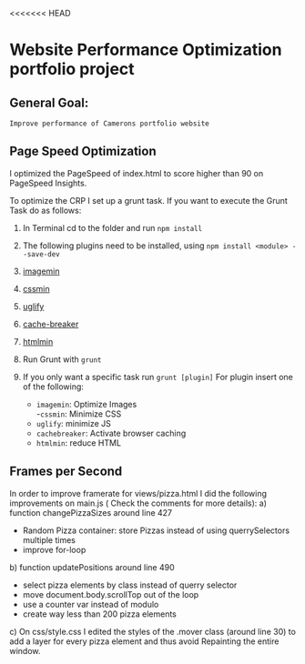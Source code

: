 <<<<<<< HEAD
# Website Performance Optimization portfolio project
## General Goal:
	Improve performance of Camerons portfolio website

## Page Speed Optimization
I optimized the PageSpeed of index.html to score higher than 90 on PageSpeed Insights.

To optimize the CRP I set up a grunt task. If you want to execute the Grunt Task do as follows:
1. In Terminal cd to the folder and run `npm install`
2. The following plugins need to be installed,
using `npm install <module> --save-dev`
1. [imagemin](https://www.npmjs.com/package/grunt-contrib-imagemin)
2. [cssmin](https://www.npmjs.com/package/grunt-contrib-cssmin)
3. [uglify](https://www.npmjs.com/package/grunt-contrib-uglify)
4. [cache-breaker](https://www.npmjs.com/package/grunt-cache-breaker)
5. [htmlmin](https://www.npmjs.com/package/grunt-contrib-htmlmin)

3. Run Grunt with `grunt`
4. If you only want a specific task run `grunt [plugin]`
	For plugin insert one of the following:
	- `imagemin`: Optimize Images		
	-`cssmin`: Minimize CSS
	- `uglify`: minimize JS
	- `cachebreaker`: Activate browser caching
	- `htmlmin`: reduce HTML

## Frames per Second

In order to improve framerate for views/pizza.html I did the following improvements on main.js ( Check the comments for more details):
a) function changePizzaSizes around line 427
-  Random Pizza container: store Pizzas instead of using querrySelectors multiple times
-  improve for-loop

b) function updatePositions around line 490
- select pizza elements by class instead of querry selector
- move document.body.scrollTop out of the loop
- use a counter var instead of modulo
- create way less than 200 pizza elements

c) On css/style.css I edited the styles of the .mover class (around line 30) to add a layer for every pizza element and thus avoid Repainting the entire window.

